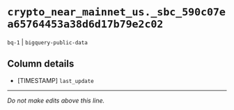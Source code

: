 # `crypto_near_mainnet_us._sbc_590c07ea65764453a38d6d17b79e2c02`
`bq-1` | `bigquery-public-data`

## Column details
* [TIMESTAMP] `last_update`

-------------------------------------------------------------------------------
*Do not make edits above this line.*
